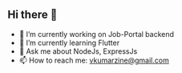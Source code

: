 ## Hi there 👋

- 🔭 I’m currently working on Job-Portal backend
- 🌱 I’m currently learning Flutter
- 💬 Ask me about NodeJs, ExpressJs
- 📫 How to reach me: vkumarzine@gmail.com


<!--
**vinaykumar-zine/vinaykumar-zine** is a ✨ _special_ ✨ repository because its `README.md` (this file) appears on your GitHub profile.

Here are some ideas to get you started:

- 🔭 I’m currently working on ...
- 🌱 I’m currently learning ...
- 👯 I’m looking to collaborate on ...
- 🤔 I’m looking for help with ...
- 💬 Ask me about ...
- 📫 How to reach me: ...
- 😄 Pronouns: ...
- ⚡ Fun fact: ...
-->
